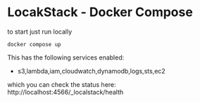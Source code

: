 # LocakStack - Docker Compose

to start just run locally

```docker compose up```

This has the following services enabled:

 - s3,lambda,iam,cloudwatch,dynamodb,logs,sts,ec2

which you can check the status here: http://localhost:4566/_localstack/health